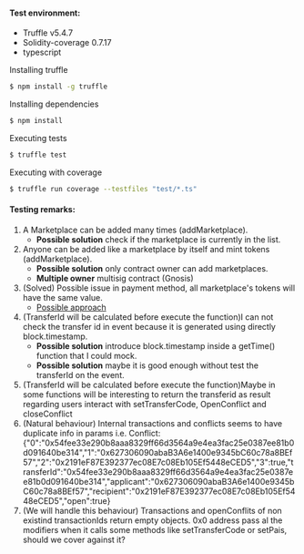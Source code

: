 #### Test environment:
- Truffle v5.4.7
- Solidity-coverage 0.7.17
- typescript

Installing truffle
```bash
$ npm install -g truffle
```

Installing dependencies
```bash
$ npm install
```

Executing tests
```bash
$ truffle test
```

Executing with coverage
```bash
$ truffle run coverage --testfiles "test/*.ts"

```

#### Testing remarks:
1. A Marketplace can be added many times (addMarketplace).  
   - **Possible solution** check if the marketplace is currently in the list. 
2. Anyone can be added like a marketplace by itself and mint tokens (addMarketplace).
    - **Possible solution** only contract owner can add marketplaces.
    - **Multiple owner** multisig contract (Gnosis)
3. (Solved) Possible issue in payment method, all marketplace's tokens will have the same value.
    - [Possible approach](https://www.youtube.com/watch?v=yzdh5RRWxAk)
4. (TransferId will be calculated before execute the function)I can not check the transfer id in event because it is generated using directly block.timestamp.
    - **Possible solution** introduce block.timestamp inside a getTime() function that I could mock.
    - **Possible solution** maybe it is good enough without test the transferId on the event.
5. (TransferId will be calculated before execute the function)Maybe in some functions will be interesting to return the transferid as result regarding users interact with setTransferCode, OpenConflict and closeConflict
6. (Natural behaviour) Internal transactions and conflicts seems to have duplicate info in params i.e. Conflict: {"0":"0x54fee33e290b8aaa8329ff66d3564a9e4ea3fac25e0387ee81b0d091640be314","1":"0x627306090abaB3A6e1400e9345bC60c78a8BEf57","2":"0x2191eF87E392377ec08E7c08Eb105Ef5448eCED5","3":true,"transferId":"0x54fee33e290b8aaa8329ff66d3564a9e4ea3fac25e0387ee81b0d091640be314","applicant":"0x627306090abaB3A6e1400e9345bC60c78a8BEf57","recipient":"0x2191eF87E392377ec08E7c08Eb105Ef5448eCED5","open":true}
7. (We will handle this behaviour) Transactions and openConflits of non existind transactionIds return empty objects. 0x0 address pass al the modifiers when it calls some methods like setTransferCode or setPais, should we cover against it?  
